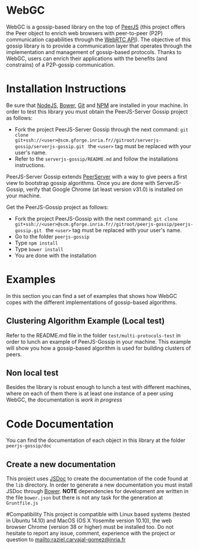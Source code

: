 # WebGC
WebGC is a gossip-based library on the top of [PeerJS](http://peerjs.com/) (this project 
offers the Peer object to enrich web browsers with peer-to-peer (P2P) communication 
capabilities through the [WebRTC API](http://www.webrtc.org/)). The objective of this 
gossip library is to provide a communication layer that operates through the 
implementation and management of gossip-based protocols. Thanks to WebGC, users can 
enrich their applications with the benefits (and constrains) of a P2P-gossip communication.

# Installation Instructions
Be sure that [NodeJS](http://nodejs.org/), [Bower](http://bower.io/), [Git](http://git-scm.com/)
 and [NPM](https://www.npmjs.org/) are installed in your machine. In order to test this 
library you must obtain the PeerJS-Server Gossip project as follows:

- Fork the project PeerJS-Server Gossip through the next command: ``` git clone               
  git+ssh://<user>@scm.gforge.inria.fr//gitroot/serverjs-gossip/serverjs-gossip.git  ```
  the ``` <user> ``` tag must be replaced with your user's name.
- Refer to the ``` serverjs-gossip/README.md ``` and follow the installations instructions.

PeerJS-Server Gossip extends [PeerServer](https://github.com/peers/peerjs-server) with a way 
to give peers a first view to bootstrap gossip algorithms. Once you are done with ServerJS-Gossip, verify that Google Chrome (at least version v31.0) is installed on your machine.

Get the PeerJS-Gossip project as follows:

- Fork the project PeerJS-Gossip with the next command: ``` git clone 
  git+ssh://<user>@scm.gforge.inria.fr//gitroot/peerjs-gossip/peerjs-gossip.git  ``` the 
  ``` <user> ``` tag must be replaced with your user's name.
- Go to the folder ```peerjs-gossip```
- Type ``` npm install ```
- Type ``` bower install ```
- You are done with the installation


# Examples
In this section you can find a set of examples that shows how WebGC copes with the different
implementations of gossip-based algorithms.

## Clustering Algorithm Example (Local test)
Refer to the README.md file in the folder ``` test/multi-protocols-test ``` in order to lunch 
an example of PeerJS-Gossip in your machine. This example will show you how a gossip-based algorithm is used
for building clusters of peers.

## Non local test
Besides the library is robust enough to lunch a test with different machines, where on each of them 
there is at least one instance of a peer using WebGC, the documentation is *work in progress*

# Code Documentation
You can find the documentation of each object in this library at the folder ```peerjs-gossip/doc ```

## Create a new documentation
This project uses [JSDoc](https://github.com/jsdoc3/jsdoc) to create the documentation of the code
found at the ```lib``` directory. In order to generate a new documentation you must install JSDoc
through [Bower](http://bower.io/). **NOTE** dependencies for development are written in the file
```bower.json``` but there is not any task for the generation at ```Gruntfile.js```

#Compatibility
This project is compatible with Linux based systems (tested in Ubuntu 14.10) and MacOS (OS X Yosemite version 10.10), the web browser Chrome (version 38 or higher) must be installed too. Do not hesitate to report any issue, comment, experience with the project or question to <mailto:raziel.carvajal-gomez@inria.fr>